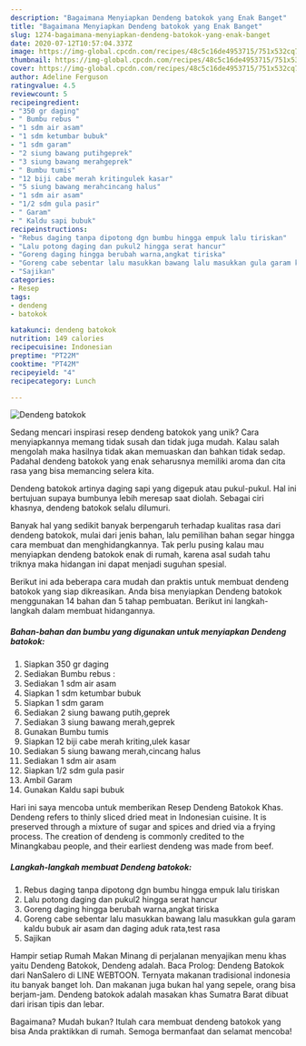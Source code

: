 ```yaml
---
description: "Bagaimana Menyiapkan Dendeng batokok yang Enak Banget"
title: "Bagaimana Menyiapkan Dendeng batokok yang Enak Banget"
slug: 1274-bagaimana-menyiapkan-dendeng-batokok-yang-enak-banget
date: 2020-07-12T10:57:04.337Z
image: https://img-global.cpcdn.com/recipes/48c5c16de4953715/751x532cq70/dendeng-batokok-foto-resep-utama.jpg
thumbnail: https://img-global.cpcdn.com/recipes/48c5c16de4953715/751x532cq70/dendeng-batokok-foto-resep-utama.jpg
cover: https://img-global.cpcdn.com/recipes/48c5c16de4953715/751x532cq70/dendeng-batokok-foto-resep-utama.jpg
author: Adeline Ferguson
ratingvalue: 4.5
reviewcount: 5
recipeingredient:
- "350 gr daging"
- " Bumbu rebus "
- "1 sdm air asam"
- "1 sdm ketumbar bubuk"
- "1 sdm garam"
- "2 siung bawang putihgeprek"
- "3 siung bawang merahgeprek"
- " Bumbu tumis"
- "12 biji cabe merah kritingulek kasar"
- "5 siung bawang merahcincang halus"
- "1 sdm air asam"
- "1/2 sdm gula pasir"
- " Garam"
- " Kaldu sapi bubuk"
recipeinstructions:
- "Rebus daging tanpa dipotong dgn bumbu hingga empuk lalu tiriskan"
- "Lalu potong daging dan pukul2 hingga serat hancur"
- "Goreng daging hingga berubah warna,angkat tiriska"
- "Goreng cabe sebentar lalu masukkan bawang lalu masukkan gula garam kaldu bubuk air asam dan daging aduk rata,test rasa"
- "Sajikan"
categories:
- Resep
tags:
- dendeng
- batokok

katakunci: dendeng batokok 
nutrition: 149 calories
recipecuisine: Indonesian
preptime: "PT22M"
cooktime: "PT42M"
recipeyield: "4"
recipecategory: Lunch

---
```



![Dendeng batokok](https://img-global.cpcdn.com/recipes/48c5c16de4953715/751x532cq70/dendeng-batokok-foto-resep-utama.jpg)

Sedang mencari inspirasi resep dendeng batokok yang unik? Cara menyiapkannya memang tidak susah dan tidak juga mudah. Kalau salah mengolah maka hasilnya tidak akan memuaskan dan bahkan tidak sedap. Padahal dendeng batokok yang enak seharusnya memiliki aroma dan cita rasa yang bisa memancing selera kita.

Dendeng batokok artinya daging sapi yang digepuk atau pukul-pukul. Hal ini bertujuan supaya bumbunya lebih meresap saat diolah. Sebagai ciri khasnya, dendeng batokok selalu dilumuri.

Banyak hal yang sedikit banyak berpengaruh terhadap kualitas rasa dari dendeng batokok, mulai dari jenis bahan, lalu pemilihan bahan segar hingga cara membuat dan menghidangkannya. Tak perlu pusing kalau mau menyiapkan dendeng batokok enak di rumah, karena asal sudah tahu triknya maka hidangan ini dapat menjadi suguhan spesial.


Berikut ini ada beberapa cara mudah dan praktis untuk membuat dendeng batokok yang siap dikreasikan. Anda bisa menyiapkan Dendeng batokok menggunakan 14 bahan dan 5 tahap pembuatan. Berikut ini langkah-langkah dalam membuat hidangannya.

<!--inarticleads1-->

##### Bahan-bahan dan bumbu yang digunakan untuk menyiapkan Dendeng batokok:

1. Siapkan 350 gr daging
1. Sediakan  Bumbu rebus :
1. Sediakan 1 sdm air asam
1. Siapkan 1 sdm ketumbar bubuk
1. Siapkan 1 sdm garam
1. Sediakan 2 siung bawang putih,geprek
1. Sediakan 3 siung bawang merah,geprek
1. Gunakan  Bumbu tumis
1. Siapkan 12 biji cabe merah kriting,ulek kasar
1. Sediakan 5 siung bawang merah,cincang halus
1. Sediakan 1 sdm air asam
1. Siapkan 1/2 sdm gula pasir
1. Ambil  Garam
1. Gunakan  Kaldu sapi bubuk


Hari ini saya mencoba untuk memberikan Resep Dendeng Batokok Khas. Dendeng refers to thinly sliced dried meat in Indonesian cuisine. It is preserved through a mixture of sugar and spices and dried via a frying process. The creation of dendeng is commonly credited to the Minangkabau people, and their earliest dendeng was made from beef. 

<!--inarticleads2-->

##### Langkah-langkah membuat Dendeng batokok:

1. Rebus daging tanpa dipotong dgn bumbu hingga empuk lalu tiriskan
1. Lalu potong daging dan pukul2 hingga serat hancur
1. Goreng daging hingga berubah warna,angkat tiriska
1. Goreng cabe sebentar lalu masukkan bawang lalu masukkan gula garam kaldu bubuk air asam dan daging aduk rata,test rasa
1. Sajikan


Hampir setiap Rumah Makan Minang di perjalanan menyajikan menu khas yaitu Dendeng Batokok, Dendeng adalah. Baca Prolog: Dendeng Batokok dari NanSalero di LINE WEBTOON. Ternyata makanan tradisional indonesia itu banyak banget loh. Dan makanan juga bukan hal yang sepele, orang bisa berjam-jam. Dendeng batokok adalah masakan khas Sumatra Barat dibuat dari irisan tipis dan lebar. 

Bagaimana? Mudah bukan? Itulah cara membuat dendeng batokok yang bisa Anda praktikkan di rumah. Semoga bermanfaat dan selamat mencoba!
